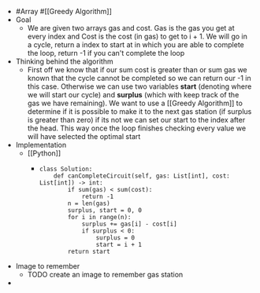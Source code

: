 - #Array #[[Greedy Algorithm]]
- Goal
	- We are given two arrays gas and cost. Gas is the gas you get at every index and Cost is the cost (in gas) to get to i +   1. We will go in a cycle, return a index to start at in which you are able to complete the loop, return -1 if you can't complete the loop
- Thinking behind the algorithm
	- First off we know that if our sum cost is greater than or sum gas we known that the cycle cannot be completed so we can return our -1 in this case. Otherwise we can use two variables **start** (denoting where we will start our cycle) and **surplus** (which with keep track of the gas we have remaining). We want to use a [[Greedy Algorithm]] to determine if it is possible to make it to the next gas station (if surplus is greater than zero) if its not we can set our start to the index after the head. This way once the loop finishes checking every value we will have selected the optimal start
- Implementation
	- [[Python]]
		- ```
		  class Solution:
		      def canCompleteCircuit(self, gas: List[int], cost: List[int]) -> int:
		          if sum(gas) < sum(cost):
		              return -1
		          n = len(gas)
		          surplus, start = 0, 0
		          for i in range(n):
		              surplus += gas[i] - cost[i]
		              if surplus < 0:
		                  surplus = 0
		                  start = i + 1
		          return start
		  ```
- Image to remember
	- TODO create an image to remember gas station
-